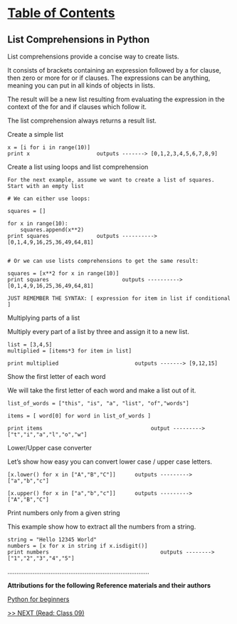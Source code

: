 # [Table of Contents](https://wondwosentsige.github.io/code-401-reading-notes/Home)

## List Comprehensions in Python

List comprehensions provide a concise way to create lists.

It consists of brackets containing an expression followed by a for clause, then zero or more for or if clauses. The expressions can be anything, meaning you can put in all kinds of objects in lists.

The result will be a new list resulting from evaluating the expression in the context of the for and if clauses which follow it.

The list comprehension always returns a result list.

Create a simple list

    x = [i for i in range(10)]
    print x                     outputs -------> [0,1,2,3,4,5,6,7,8,9]

Create a list using loops and list comprehension

    For the next example, assume we want to create a list of squares. Start with an empty list

    # We can either use loops:

    squares = []

    for x in range(10):
        squares.append(x**2)
    print squares               outputs ----------> [0,1,4,9,16,25,36,49,64,81]


    # Or we can use lists comprehensions to get the same result:

    squares = [x**2 for x in range(10)]
    print squares                       outputs ----------> [0,1,4,9,16,25,36,49,64,81]

    JUST REMEMBER THE SYNTAX: [ expression for item in list if conditional ]

Multiplying parts of a list

Multiply every part of a list by three and assign it to a new list.

    list = [3,4,5]
    multiplied = [items*3 for item in list]

    print multiplied                        outputs -------> [9,12,15]

Show the first letter of each word

We will take the first letter of each word and make a list out of it.

    list_of_words = ["this", "is", "a", "list", "of","words"]

    items = [ word[0] for word in list_of_words ]

    print items                                  output ---------> ["t","i","a","l","o","w"]

Lower/Upper case converter

Let’s show how easy you can convert lower case / upper case letters.

    [x.lower() for x in ["A","B","C"]]      outputs ---------> ["a","b","c"]

    [x.upper() for x in ["a","b","c"]]      outputs ---------> ["A","B","C"]

Print numbers only from a given string

This example show how to extract all the numbers from a string.

    string = "Hello 12345 World"
    numbers = [x for x in string if x.isdigit()]
    print numbers                                   outputs -------->["1","2","3","4","5"]


...............................................................................

__Attributions for the following Reference materials and their authors__

[Python for beginners](https://www.pythonforbeginners.com/basics/list-comprehensions-in-python)


[>> NEXT (Read: Class 09)](https://wondwosentsige.github.io/code-401-reading-note/class-09)
